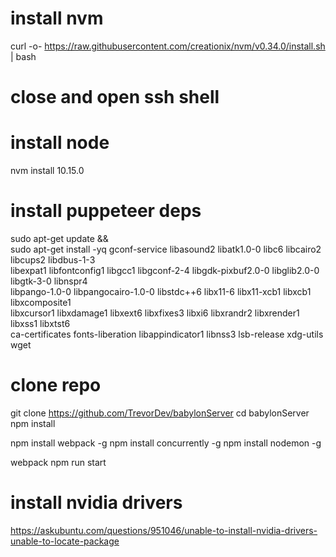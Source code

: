 # install nvm
curl -o- https://raw.githubusercontent.com/creationix/nvm/v0.34.0/install.sh | bash
# close and open ssh shell
# install node
nvm install 10.15.0

# install puppeteer deps
sudo apt-get update && \
    sudo apt-get install -yq gconf-service libasound2 libatk1.0-0 libc6 libcairo2 libcups2 libdbus-1-3 \
    libexpat1 libfontconfig1 libgcc1 libgconf-2-4 libgdk-pixbuf2.0-0 libglib2.0-0 libgtk-3-0 libnspr4 \
    libpango-1.0-0 libpangocairo-1.0-0 libstdc++6 libx11-6 libx11-xcb1 libxcb1 libxcomposite1 \
    libxcursor1 libxdamage1 libxext6 libxfixes3 libxi6 libxrandr2 libxrender1 libxss1 libxtst6 \
    ca-certificates fonts-liberation libappindicator1 libnss3 lsb-release xdg-utils wget

# clone repo 
git clone https://github.com/TrevorDev/babylonServer
cd babylonServer
npm install

npm install webpack -g
npm install concurrently -g
npm install nodemon -g

webpack
npm run start

# install nvidia drivers
https://askubuntu.com/questions/951046/unable-to-install-nvidia-drivers-unable-to-locate-package